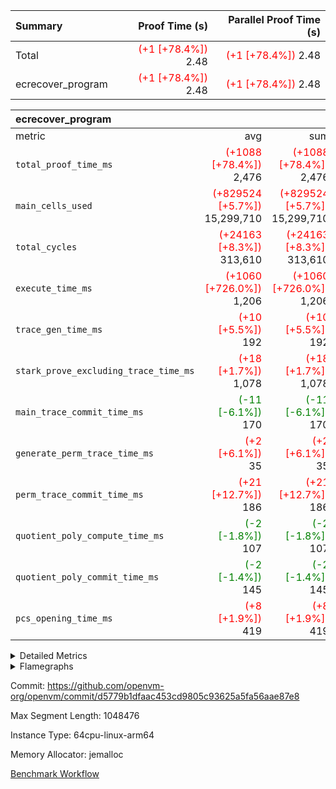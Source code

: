 | Summary | Proof Time (s) | Parallel Proof Time (s) |
|:---|---:|---:|
| Total | <span style='color: red'>(+1 [+78.4%])</span> 2.48 | <span style='color: red'>(+1 [+78.4%])</span> 2.48 |
| ecrecover_program | <span style='color: red'>(+1 [+78.4%])</span> 2.48 | <span style='color: red'>(+1 [+78.4%])</span> 2.48 |


| ecrecover_program |||||
|:---|---:|---:|---:|---:|
|metric|avg|sum|max|min|
| `total_proof_time_ms ` | <span style='color: red'>(+1088 [+78.4%])</span> 2,476 | <span style='color: red'>(+1088 [+78.4%])</span> 2,476 | <span style='color: red'>(+1088 [+78.4%])</span> 2,476 | <span style='color: red'>(+1088 [+78.4%])</span> 2,476 |
| `main_cells_used     ` | <span style='color: red'>(+829524 [+5.7%])</span> 15,299,710 | <span style='color: red'>(+829524 [+5.7%])</span> 15,299,710 | <span style='color: red'>(+829524 [+5.7%])</span> 15,299,710 | <span style='color: red'>(+829524 [+5.7%])</span> 15,299,710 |
| `total_cycles        ` | <span style='color: red'>(+24163 [+8.3%])</span> 313,610 | <span style='color: red'>(+24163 [+8.3%])</span> 313,610 | <span style='color: red'>(+24163 [+8.3%])</span> 313,610 | <span style='color: red'>(+24163 [+8.3%])</span> 313,610 |
| `execute_time_ms     ` | <span style='color: red'>(+1060 [+726.0%])</span> 1,206 | <span style='color: red'>(+1060 [+726.0%])</span> 1,206 | <span style='color: red'>(+1060 [+726.0%])</span> 1,206 | <span style='color: red'>(+1060 [+726.0%])</span> 1,206 |
| `trace_gen_time_ms   ` | <span style='color: red'>(+10 [+5.5%])</span> 192 | <span style='color: red'>(+10 [+5.5%])</span> 192 | <span style='color: red'>(+10 [+5.5%])</span> 192 | <span style='color: red'>(+10 [+5.5%])</span> 192 |
| `stark_prove_excluding_trace_time_ms` | <span style='color: red'>(+18 [+1.7%])</span> 1,078 | <span style='color: red'>(+18 [+1.7%])</span> 1,078 | <span style='color: red'>(+18 [+1.7%])</span> 1,078 | <span style='color: red'>(+18 [+1.7%])</span> 1,078 |
| `main_trace_commit_time_ms` | <span style='color: green'>(-11 [-6.1%])</span> 170 | <span style='color: green'>(-11 [-6.1%])</span> 170 | <span style='color: green'>(-11 [-6.1%])</span> 170 | <span style='color: green'>(-11 [-6.1%])</span> 170 |
| `generate_perm_trace_time_ms` | <span style='color: red'>(+2 [+6.1%])</span> 35 | <span style='color: red'>(+2 [+6.1%])</span> 35 | <span style='color: red'>(+2 [+6.1%])</span> 35 | <span style='color: red'>(+2 [+6.1%])</span> 35 |
| `perm_trace_commit_time_ms` | <span style='color: red'>(+21 [+12.7%])</span> 186 | <span style='color: red'>(+21 [+12.7%])</span> 186 | <span style='color: red'>(+21 [+12.7%])</span> 186 | <span style='color: red'>(+21 [+12.7%])</span> 186 |
| `quotient_poly_compute_time_ms` | <span style='color: green'>(-2 [-1.8%])</span> 107 | <span style='color: green'>(-2 [-1.8%])</span> 107 | <span style='color: green'>(-2 [-1.8%])</span> 107 | <span style='color: green'>(-2 [-1.8%])</span> 107 |
| `quotient_poly_commit_time_ms` | <span style='color: green'>(-2 [-1.4%])</span> 145 | <span style='color: green'>(-2 [-1.4%])</span> 145 | <span style='color: green'>(-2 [-1.4%])</span> 145 | <span style='color: green'>(-2 [-1.4%])</span> 145 |
| `pcs_opening_time_ms ` | <span style='color: red'>(+8 [+1.9%])</span> 419 | <span style='color: red'>(+8 [+1.9%])</span> 419 | <span style='color: red'>(+8 [+1.9%])</span> 419 | <span style='color: red'>(+8 [+1.9%])</span> 419 |



<details>
<summary>Detailed Metrics</summary>

| group | num_segments | keygen_time_ms | commit_exe_time_ms |
| --- | --- | --- | --- |
| ecrecover_program | 1 | 911 | 7 | 

| group | air_name | quotient_deg | interactions | constraints |
| --- | --- | --- | --- | --- |
| ecrecover_program | AccessAdapterAir<16> | 2 | 5 | 12 | 
| ecrecover_program | AccessAdapterAir<2> | 2 | 5 | 12 | 
| ecrecover_program | AccessAdapterAir<32> | 2 | 5 | 12 | 
| ecrecover_program | AccessAdapterAir<4> | 2 | 5 | 12 | 
| ecrecover_program | AccessAdapterAir<8> | 2 | 5 | 12 | 
| ecrecover_program | BitwiseOperationLookupAir<8> | 2 | 2 | 4 | 
| ecrecover_program | KeccakVmAir | 2 | 321 | 4,513 | 
| ecrecover_program | MemoryMerkleAir<8> | 2 | 4 | 39 | 
| ecrecover_program | PersistentBoundaryAir<8> | 2 | 3 | 7 | 
| ecrecover_program | PhantomAir | 2 | 3 | 5 | 
| ecrecover_program | Poseidon2PeripheryAir<BabyBearParameters>, 1> | 2 | 1 | 286 | 
| ecrecover_program | ProgramAir | 1 | 1 | 4 | 
| ecrecover_program | RangeTupleCheckerAir<2> | 1 | 1 | 4 | 
| ecrecover_program | Rv32HintStoreAir | 2 | 18 | 28 | 
| ecrecover_program | VariableRangeCheckerAir | 1 | 1 | 4 | 
| ecrecover_program | VmAirWrapper<Rv32BaseAluAdapterAir, BaseAluCoreAir<4, 8> | 2 | 20 | 37 | 
| ecrecover_program | VmAirWrapper<Rv32BaseAluAdapterAir, LessThanCoreAir<4, 8> | 2 | 18 | 40 | 
| ecrecover_program | VmAirWrapper<Rv32BaseAluAdapterAir, ShiftCoreAir<4, 8> | 2 | 24 | 91 | 
| ecrecover_program | VmAirWrapper<Rv32BranchAdapterAir, BranchEqualCoreAir<4> | 2 | 11 | 20 | 
| ecrecover_program | VmAirWrapper<Rv32BranchAdapterAir, BranchLessThanCoreAir<4, 8> | 2 | 13 | 35 | 
| ecrecover_program | VmAirWrapper<Rv32CondRdWriteAdapterAir, Rv32JalLuiCoreAir> | 2 | 10 | 18 | 
| ecrecover_program | VmAirWrapper<Rv32IsEqualModAdapterAir<2, 1, 32, 32>, ModularIsEqualCoreAir<32, 4, 8> | 2 | 25 | 225 | 
| ecrecover_program | VmAirWrapper<Rv32JalrAdapterAir, Rv32JalrCoreAir> | 2 | 16 | 20 | 
| ecrecover_program | VmAirWrapper<Rv32LoadStoreAdapterAir, LoadSignExtendCoreAir<4, 8> | 2 | 18 | 33 | 
| ecrecover_program | VmAirWrapper<Rv32LoadStoreAdapterAir, LoadStoreCoreAir<4> | 2 | 17 | 40 | 
| ecrecover_program | VmAirWrapper<Rv32MultAdapterAir, DivRemCoreAir<4, 8> | 2 | 25 | 84 | 
| ecrecover_program | VmAirWrapper<Rv32MultAdapterAir, MulHCoreAir<4, 8> | 2 | 24 | 31 | 
| ecrecover_program | VmAirWrapper<Rv32MultAdapterAir, MultiplicationCoreAir<4, 8> | 2 | 19 | 19 | 
| ecrecover_program | VmAirWrapper<Rv32RdWriteAdapterAir, Rv32AuipcCoreAir> | 2 | 12 | 14 | 
| ecrecover_program | VmAirWrapper<Rv32VecHeapAdapterAir<1, 2, 2, 32, 32>, FieldExpressionCoreAir> | 2 | 415 | 480 | 
| ecrecover_program | VmAirWrapper<Rv32VecHeapAdapterAir<2, 1, 1, 32, 32>, FieldExpressionCoreAir> | 2 | 158 | 190 | 
| ecrecover_program | VmAirWrapper<Rv32VecHeapAdapterAir<2, 2, 2, 32, 32>, FieldExpressionCoreAir> | 2 | 428 | 457 | 
| ecrecover_program | VmConnectorAir | 2 | 5 | 11 | 

| group | air_name | dsl_ir | opcode | segment | cells_used |
| --- | --- | --- | --- | --- | --- |
| ecrecover_program | <Rv32BaseAluAdapterAir,BaseAluCoreAir<4, 8>> |  | ADD | 0 | 2,697,984 | 
| ecrecover_program | <Rv32BaseAluAdapterAir,BaseAluCoreAir<4, 8>> |  | AND | 0 | 598,572 | 
| ecrecover_program | <Rv32BaseAluAdapterAir,BaseAluCoreAir<4, 8>> |  | OR | 0 | 270,864 | 
| ecrecover_program | <Rv32BaseAluAdapterAir,BaseAluCoreAir<4, 8>> |  | SUB | 0 | 293,220 | 
| ecrecover_program | <Rv32BaseAluAdapterAir,BaseAluCoreAir<4, 8>> |  | XOR | 0 | 900 | 
| ecrecover_program | <Rv32BaseAluAdapterAir,LessThanCoreAir<4, 8>> |  | SLTU | 0 | 79,735 | 
| ecrecover_program | <Rv32BaseAluAdapterAir,ShiftCoreAir<4, 8>> |  | SLL | 0 | 267,226 | 
| ecrecover_program | <Rv32BaseAluAdapterAir,ShiftCoreAir<4, 8>> |  | SRL | 0 | 243,323 | 
| ecrecover_program | <Rv32BranchAdapterAir,BranchEqualCoreAir<4>> |  | BEQ | 0 | 396,396 | 
| ecrecover_program | <Rv32BranchAdapterAir,BranchEqualCoreAir<4>> |  | BNE | 0 | 127,036 | 
| ecrecover_program | <Rv32BranchAdapterAir,BranchLessThanCoreAir<4, 8>> |  | BGEU | 0 | 3,296 | 
| ecrecover_program | <Rv32BranchAdapterAir,BranchLessThanCoreAir<4, 8>> |  | BLT | 0 | 640 | 
| ecrecover_program | <Rv32BranchAdapterAir,BranchLessThanCoreAir<4, 8>> |  | BLTU | 0 | 673,568 | 
| ecrecover_program | <Rv32CondRdWriteAdapterAir,Rv32JalLuiCoreAir> |  | JAL | 0 | 23,400 | 
| ecrecover_program | <Rv32CondRdWriteAdapterAir,Rv32JalLuiCoreAir> |  | LUI | 0 | 125,856 | 
| ecrecover_program | <Rv32IsEqualModAdapterAir<2, 1, 32, 32>,ModularIsEqualCoreAir<32, 4, 8>> |  | IS_EQ | 0 | 533,358 | 
| ecrecover_program | <Rv32IsEqualModAdapterAir<2, 1, 32, 32>,ModularIsEqualCoreAir<32, 4, 8>> |  | SETUP_ISEQ | 0 | 332 | 
| ecrecover_program | <Rv32JalrAdapterAir,Rv32JalrCoreAir> |  | JALR | 0 | 221,704 | 
| ecrecover_program | <Rv32LoadStoreAdapterAir,LoadSignExtendCoreAir<4, 8>> |  | LOADB | 0 | 147,564 | 
| ecrecover_program | <Rv32LoadStoreAdapterAir,LoadStoreCoreAir<4>> |  | LOADBU | 0 | 111,151 | 
| ecrecover_program | <Rv32LoadStoreAdapterAir,LoadStoreCoreAir<4>> |  | LOADW | 0 | 877,195 | 
| ecrecover_program | <Rv32LoadStoreAdapterAir,LoadStoreCoreAir<4>> |  | STOREB | 0 | 1,066,000 | 
| ecrecover_program | <Rv32LoadStoreAdapterAir,LoadStoreCoreAir<4>> |  | STOREW | 0 | 2,910,549 | 
| ecrecover_program | <Rv32MultAdapterAir,MulHCoreAir<4, 8>> |  | MULHU | 0 | 390 | 
| ecrecover_program | <Rv32MultAdapterAir,MultiplicationCoreAir<4, 8>> |  | MUL | 0 | 79,329 | 
| ecrecover_program | <Rv32RdWriteAdapterAir,Rv32AuipcCoreAir> |  | AUIPC | 0 | 79,040 | 
| ecrecover_program | <Rv32VecHeapAdapterAir<1, 2, 2, 32, 32>,FieldExpressionCoreAir> |  | EcDouble | 0 | 695,237 | 
| ecrecover_program | <Rv32VecHeapAdapterAir<2, 1, 1, 32, 32>,FieldExpressionCoreAir> |  | ModularAddSub | 0 | 4,975 | 
| ecrecover_program | <Rv32VecHeapAdapterAir<2, 1, 1, 32, 32>,FieldExpressionCoreAir> |  | ModularMulDiv | 0 | 13,676 | 
| ecrecover_program | <Rv32VecHeapAdapterAir<2, 2, 2, 32, 32>,FieldExpressionCoreAir> |  | EcAddNe | 0 | 453,750 | 
| ecrecover_program | KeccakVmAir |  | KECCAK256 | 0 | 379,560 | 
| ecrecover_program | PhantomAir |  | PHANTOM | 0 | 66 | 
| ecrecover_program | Rv32HintStoreAir |  | HINT_BUFFER | 0 | 6,656 | 
| ecrecover_program | Rv32HintStoreAir |  | HINT_STOREW | 0 | 352 | 

| group | air_name | segment | rows | prep_cols | perm_cols | main_cols | cells |
| --- | --- | --- | --- | --- | --- | --- | --- |
| ecrecover_program | AccessAdapterAir<16> | 0 | 16,384 |  | 16 | 25 | 671,744 | 
| ecrecover_program | AccessAdapterAir<32> | 0 | 8,192 |  | 16 | 41 | 466,944 | 
| ecrecover_program | AccessAdapterAir<4> | 0 | 64 |  | 16 | 13 | 1,856 | 
| ecrecover_program | AccessAdapterAir<8> | 0 | 32,768 |  | 16 | 17 | 1,081,344 | 
| ecrecover_program | BitwiseOperationLookupAir<8> | 0 | 65,536 | 3 | 8 | 2 | 655,360 | 
| ecrecover_program | KeccakVmAir | 0 | 128 |  | 1,056 | 3,163 | 540,032 | 
| ecrecover_program | MemoryMerkleAir<8> | 0 | 4,096 |  | 16 | 32 | 196,608 | 
| ecrecover_program | PersistentBoundaryAir<8> | 0 | 4,096 |  | 12 | 20 | 131,072 | 
| ecrecover_program | PhantomAir | 0 | 16 |  | 12 | 6 | 288 | 
| ecrecover_program | Poseidon2PeripheryAir<BabyBearParameters>, 1> | 0 | 4,096 |  | 8 | 300 | 1,261,568 | 
| ecrecover_program | ProgramAir | 0 | 16,384 |  | 8 | 10 | 294,912 | 
| ecrecover_program | RangeTupleCheckerAir<2> | 0 | 524,288 | 2 | 8 | 1 | 4,718,592 | 
| ecrecover_program | Rv32HintStoreAir | 0 | 256 |  | 44 | 32 | 19,456 | 
| ecrecover_program | VariableRangeCheckerAir | 0 | 262,144 | 2 | 8 | 1 | 2,359,296 | 
| ecrecover_program | VmAirWrapper<Rv32BaseAluAdapterAir, BaseAluCoreAir<4, 8> | 0 | 131,072 |  | 52 | 36 | 11,534,336 | 
| ecrecover_program | VmAirWrapper<Rv32BaseAluAdapterAir, LessThanCoreAir<4, 8> | 0 | 4,096 |  | 40 | 37 | 315,392 | 
| ecrecover_program | VmAirWrapper<Rv32BaseAluAdapterAir, ShiftCoreAir<4, 8> | 0 | 16,384 |  | 52 | 53 | 1,720,320 | 
| ecrecover_program | VmAirWrapper<Rv32BranchAdapterAir, BranchEqualCoreAir<4> | 0 | 32,768 |  | 28 | 26 | 1,769,472 | 
| ecrecover_program | VmAirWrapper<Rv32BranchAdapterAir, BranchLessThanCoreAir<4, 8> | 0 | 32,768 |  | 32 | 32 | 2,097,152 | 
| ecrecover_program | VmAirWrapper<Rv32CondRdWriteAdapterAir, Rv32JalLuiCoreAir> | 0 | 16,384 |  | 28 | 18 | 753,664 | 
| ecrecover_program | VmAirWrapper<Rv32IsEqualModAdapterAir<2, 1, 32, 32>, ModularIsEqualCoreAir<32, 4, 8> | 0 | 4,096 |  | 56 | 166 | 909,312 | 
| ecrecover_program | VmAirWrapper<Rv32JalrAdapterAir, Rv32JalrCoreAir> | 0 | 8,192 |  | 36 | 28 | 524,288 | 
| ecrecover_program | VmAirWrapper<Rv32LoadStoreAdapterAir, LoadSignExtendCoreAir<4, 8> | 0 | 8,192 |  | 52 | 36 | 720,896 | 
| ecrecover_program | VmAirWrapper<Rv32LoadStoreAdapterAir, LoadStoreCoreAir<4> | 0 | 131,072 |  | 52 | 41 | 12,189,696 | 
| ecrecover_program | VmAirWrapper<Rv32MultAdapterAir, MulHCoreAir<4, 8> | 0 | 16 |  | 72 | 39 | 1,776 | 
| ecrecover_program | VmAirWrapper<Rv32MultAdapterAir, MultiplicationCoreAir<4, 8> | 0 | 4,096 |  | 52 | 31 | 339,968 | 
| ecrecover_program | VmAirWrapper<Rv32RdWriteAdapterAir, Rv32AuipcCoreAir> | 0 | 4,096 |  | 28 | 20 | 196,608 | 
| ecrecover_program | VmAirWrapper<Rv32VecHeapAdapterAir<1, 2, 2, 32, 32>, FieldExpressionCoreAir> | 0 | 2,048 |  | 836 | 547 | 2,832,384 | 
| ecrecover_program | VmAirWrapper<Rv32VecHeapAdapterAir<2, 1, 1, 32, 32>, FieldExpressionCoreAir> | 0 | 64 |  | 320 | 263 | 37,312 | 
| ecrecover_program | VmAirWrapper<Rv32VecHeapAdapterAir<2, 2, 2, 32, 32>, FieldExpressionCoreAir> | 0 | 1,024 |  | 860 | 625 | 1,520,640 | 
| ecrecover_program | VmConnectorAir | 0 | 2 | 1 | 16 | 5 | 42 | 

| group | chip_name | segment | rows_used |
| --- | --- | --- | --- |
| ecrecover_program | <Rv32BaseAluAdapterAir,BaseAluCoreAir<4, 8>> | 0 | 107,265 | 
| ecrecover_program | <Rv32BaseAluAdapterAir,LessThanCoreAir<4, 8>> | 0 | 2,155 | 
| ecrecover_program | <Rv32BaseAluAdapterAir,ShiftCoreAir<4, 8>> | 0 | 9,633 | 
| ecrecover_program | <Rv32BranchAdapterAir,BranchEqualCoreAir<4>> | 0 | 20,132 | 
| ecrecover_program | <Rv32BranchAdapterAir,BranchLessThanCoreAir<4, 8>> | 0 | 21,172 | 
| ecrecover_program | <Rv32CondRdWriteAdapterAir,Rv32JalLuiCoreAir> | 0 | 8,292 | 
| ecrecover_program | <Rv32IsEqualModAdapterAir<2, 1, 32, 32>,ModularIsEqualCoreAir<32, 4, 8>> | 0 | 3,204 | 
| ecrecover_program | <Rv32JalrAdapterAir,Rv32JalrCoreAir> | 0 | 7,918 | 
| ecrecover_program | <Rv32LoadStoreAdapterAir,LoadSignExtendCoreAir<4, 8>> | 0 | 4,099 | 
| ecrecover_program | <Rv32LoadStoreAdapterAir,LoadStoreCoreAir<4>> | 0 | 121,095 | 
| ecrecover_program | <Rv32MultAdapterAir,MulHCoreAir<4, 8>> | 0 | 10 | 
| ecrecover_program | <Rv32MultAdapterAir,MultiplicationCoreAir<4, 8>> | 0 | 2,559 | 
| ecrecover_program | <Rv32RdWriteAdapterAir,Rv32AuipcCoreAir> | 0 | 3,953 | 
| ecrecover_program | <Rv32VecHeapAdapterAir<1, 2, 2, 32, 32>,FieldExpressionCoreAir> | 0 | 1,271 | 
| ecrecover_program | <Rv32VecHeapAdapterAir<2, 1, 1, 32, 32>,FieldExpressionCoreAir> | 0 | 41 | 
| ecrecover_program | <Rv32VecHeapAdapterAir<2, 2, 2, 32, 32>,FieldExpressionCoreAir> | 0 | 726 | 
| ecrecover_program | AccessAdapter<16> | 0 | 13,542 | 
| ecrecover_program | AccessAdapter<32> | 0 | 6,776 | 
| ecrecover_program | AccessAdapter<4> | 0 | 34 | 
| ecrecover_program | AccessAdapter<8> | 0 | 27,830 | 
| ecrecover_program | Arc<BabyBearParameters>, 1> | 0 | 2,166 | 
| ecrecover_program | BitwiseOperationLookupAir<8> | 0 | 65,536 | 
| ecrecover_program | Boundary | 0 | 3,228 | 
| ecrecover_program | KeccakVmAir | 0 | 120 | 
| ecrecover_program | Merkle | 0 | 3,516 | 
| ecrecover_program | PhantomAir | 0 | 11 | 
| ecrecover_program | ProgramChip | 0 | 14,430 | 
| ecrecover_program | RangeTupleCheckerAir<2> | 0 | 524,288 | 
| ecrecover_program | Rv32HintStoreAir | 0 | 219 | 
| ecrecover_program | VariableRangeCheckerAir | 0 | 262,144 | 
| ecrecover_program | VmConnectorAir | 0 | 2 | 

| group | dsl_ir | opcode | segment | frequency |
| --- | --- | --- | --- | --- |
| ecrecover_program |  | ADD | 0 | 74,944 | 
| ecrecover_program |  | AND | 0 | 16,627 | 
| ecrecover_program |  | AUIPC | 0 | 3,953 | 
| ecrecover_program |  | BEQ | 0 | 15,246 | 
| ecrecover_program |  | BGEU | 0 | 103 | 
| ecrecover_program |  | BLT | 0 | 20 | 
| ecrecover_program |  | BLTU | 0 | 21,049 | 
| ecrecover_program |  | BNE | 0 | 4,886 | 
| ecrecover_program |  | EcAddNe | 0 | 726 | 
| ecrecover_program |  | EcDouble | 0 | 1,271 | 
| ecrecover_program |  | HINT_BUFFER | 0 | 11 | 
| ecrecover_program |  | HINT_STOREW | 0 | 11 | 
| ecrecover_program |  | IS_EQ | 0 | 3,213 | 
| ecrecover_program |  | JAL | 0 | 1,300 | 
| ecrecover_program |  | JALR | 0 | 7,918 | 
| ecrecover_program |  | KECCAK256 | 0 | 5 | 
| ecrecover_program |  | LOADB | 0 | 4,099 | 
| ecrecover_program |  | LOADBU | 0 | 2,711 | 
| ecrecover_program |  | LOADW | 0 | 21,395 | 
| ecrecover_program |  | LUI | 0 | 6,992 | 
| ecrecover_program |  | MUL | 0 | 2,559 | 
| ecrecover_program |  | MULHU | 0 | 10 | 
| ecrecover_program |  | ModularAddSub | 0 | 25 | 
| ecrecover_program |  | ModularMulDiv | 0 | 52 | 
| ecrecover_program |  | OR | 0 | 7,524 | 
| ecrecover_program |  | PHANTOM | 0 | 11 | 
| ecrecover_program |  | SETUP_ISEQ | 0 | 2 | 
| ecrecover_program |  | SLL | 0 | 5,042 | 
| ecrecover_program |  | SLTU | 0 | 2,155 | 
| ecrecover_program |  | SRL | 0 | 4,591 | 
| ecrecover_program |  | STOREB | 0 | 26,000 | 
| ecrecover_program |  | STOREW | 0 | 70,989 | 
| ecrecover_program |  | SUB | 0 | 8,145 | 
| ecrecover_program |  | XOR | 0 | 25 | 

| group | segment | trace_gen_time_ms | total_proof_time_ms | total_cycles | total_cells | stark_prove_excluding_trace_time_ms | quotient_poly_compute_time_ms | quotient_poly_commit_time_ms | perm_trace_commit_time_ms | pcs_opening_time_ms | main_trace_commit_time_ms | main_cells_used | generate_perm_trace_time_ms | execute_time_ms |
| --- | --- | --- | --- | --- | --- | --- | --- | --- | --- | --- | --- | --- | --- | --- |
| ecrecover_program | 0 | 192 | 2,476 | 313,610 | 49,888,113 | 1,078 | 107 | 145 | 186 | 419 | 170 | 15,299,710 | 35 | 1,206 | 

| group | segment | trace_height_constraint | weighted_sum | threshold |
| --- | --- | --- | --- | --- |
| ecrecover_program | 0 | 0 | 793,670 | 2,013,265,921 | 
| ecrecover_program | 0 | 1 | 2,380,300 | 2,013,265,921 | 
| ecrecover_program | 0 | 2 | 396,835 | 2,013,265,921 | 
| ecrecover_program | 0 | 3 | 3,921,537 | 2,013,265,921 | 
| ecrecover_program | 0 | 4 | 16,384 | 2,013,265,921 | 
| ecrecover_program | 0 | 5 | 8,192 | 2,013,265,921 | 
| ecrecover_program | 0 | 6 | 907,538 | 2,013,265,921 | 
| ecrecover_program | 0 | 7 | 16,512 | 2,013,265,921 | 
| ecrecover_program | 0 | 8 | 9,378,952 | 2,013,265,921 | 

</details>


<details>
<summary>Flamegraphs</summary>

[![](https://openvm-public-data-sandbox-us-east-1.s3.us-east-1.amazonaws.com/benchmark/github/flamegraphs/ecrecover-d5779b1dfaac453cd9805c93625a5fa56aae87e8/ecrecover-ecrecover_program.dsl_ir.opcode.air_name.cells_used.reverse.svg)](https://openvm-public-data-sandbox-us-east-1.s3.us-east-1.amazonaws.com/benchmark/github/flamegraphs/ecrecover-d5779b1dfaac453cd9805c93625a5fa56aae87e8/ecrecover-ecrecover_program.dsl_ir.opcode.air_name.cells_used.reverse.svg)
[![](https://openvm-public-data-sandbox-us-east-1.s3.us-east-1.amazonaws.com/benchmark/github/flamegraphs/ecrecover-d5779b1dfaac453cd9805c93625a5fa56aae87e8/ecrecover-ecrecover_program.dsl_ir.opcode.air_name.cells_used.svg)](https://openvm-public-data-sandbox-us-east-1.s3.us-east-1.amazonaws.com/benchmark/github/flamegraphs/ecrecover-d5779b1dfaac453cd9805c93625a5fa56aae87e8/ecrecover-ecrecover_program.dsl_ir.opcode.air_name.cells_used.svg)
[![](https://openvm-public-data-sandbox-us-east-1.s3.us-east-1.amazonaws.com/benchmark/github/flamegraphs/ecrecover-d5779b1dfaac453cd9805c93625a5fa56aae87e8/ecrecover-ecrecover_program.dsl_ir.opcode.frequency.reverse.svg)](https://openvm-public-data-sandbox-us-east-1.s3.us-east-1.amazonaws.com/benchmark/github/flamegraphs/ecrecover-d5779b1dfaac453cd9805c93625a5fa56aae87e8/ecrecover-ecrecover_program.dsl_ir.opcode.frequency.reverse.svg)
[![](https://openvm-public-data-sandbox-us-east-1.s3.us-east-1.amazonaws.com/benchmark/github/flamegraphs/ecrecover-d5779b1dfaac453cd9805c93625a5fa56aae87e8/ecrecover-ecrecover_program.dsl_ir.opcode.frequency.svg)](https://openvm-public-data-sandbox-us-east-1.s3.us-east-1.amazonaws.com/benchmark/github/flamegraphs/ecrecover-d5779b1dfaac453cd9805c93625a5fa56aae87e8/ecrecover-ecrecover_program.dsl_ir.opcode.frequency.svg)

</details>

Commit: https://github.com/openvm-org/openvm/commit/d5779b1dfaac453cd9805c93625a5fa56aae87e8

Max Segment Length: 1048476

Instance Type: 64cpu-linux-arm64

Memory Allocator: jemalloc

[Benchmark Workflow](https://github.com/openvm-org/openvm/actions/runs/15246858503)
